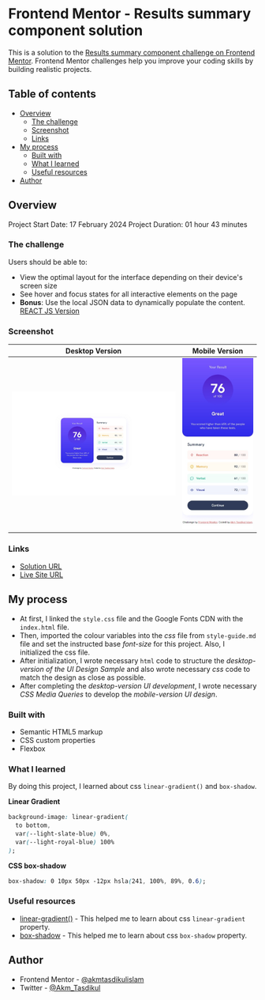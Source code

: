 # Frontend Mentor - Results summary component solution

This is a solution to the [Results summary component challenge on Frontend Mentor](https://www.frontendmentor.io/challenges/results-summary-component-CE_K6s0maV). Frontend Mentor challenges help you improve your coding skills by building realistic projects.

## Table of contents

- [Overview](#overview)
  - [The challenge](#the-challenge)
  - [Screenshot](#screenshot)
  - [Links](#links)
- [My process](#my-process)
  - [Built with](#built-with)
  - [What I learned](#what-i-learned)
  - [Useful resources](#useful-resources)
- [Author](#author)

## Overview

Project Start Date: 17 February 2024
Project Duration: 01 hour 43 minutes

### The challenge

Users should be able to:

- View the optimal layout for the interface depending on their device's screen size
- See hover and focus states for all interactive elements on the page
- **Bonus**: Use the local JSON data to dynamically populate the content. [REACT JS Version](https://github.com/akmtasdikulislam/results-summary-component-react)

### Screenshot

| Desktop Version                        | Mobile Version                        |
| -------------------------------------- | ------------------------------------- |
| ![](./screenshots/desktop-design.jpeg) | ![](./screenshots/mobile-design.jpeg) |

### Links

- [Solution URL](https://github.com/akmtasdikulislam/results-summary-component)
- [Live Site URL](https://akmtasdikulislam.github.io/results-summary-component/)

## My process

- At first, I linked the `style.css` file and the Google Fonts CDN with the `index.html` file.
- Then, imported the colour variables into the _css_ file from `style-guide.md` file and set the instructed base _font-size_ for this project. Also, I initialized the css file.
- After initialization, I wrote necessary `html` code to structure the _desktop-version of the UI Design Sample_ and also wrote necessary _css_ code to match the design as close as possible.
- After completing the _desktop-version UI development_, I wrote necessary _CSS Media Queries_ to develop the _mobile-version UI design_.

### Built with

- Semantic HTML5 markup
- CSS custom properties
- Flexbox

### What I learned

By doing this project, I learned about css `linear-gradient()` and `box-shadow`.

**Linear Gradient**

```css
background-image: linear-gradient(
  to bottom,
  var(--light-slate-blue) 0%,
  var(--light-royal-blue) 100%
);
```

**CSS box-shadow**

```css
box-shadow: 0 10px 50px -12px hsla(241, 100%, 89%, 0.6);
```

### Useful resources

- [linear-gradient()](https://developer.mozilla.org/en-US/docs/Web/CSS/gradient/linear-gradient) - This helped me to learn about css `linear-gradient` property.
- [box-shadow](https://developer.mozilla.org/en-US/docs/Web/CSS/box-shadow) - This helped me to learn about css `box-shadow` property.

## Author

- Frontend Mentor - [@akmtasdikulislam](https://www.frontendmentor.io/profile/akmtasdikulislam)
- Twitter - [@Akm_Tasdikul](https://www.twitter.com/Akm_Tasdikul)
